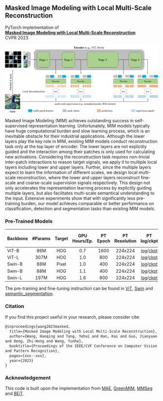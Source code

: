 ## Masked Image Modeling with Local Multi-Scale Reconstruction
PyTorch implementation of
<br>
[**Masked Image Modeling with Local Multi-Scale Reconstruction**]()
<br>
CVPR 2023

<p align="center">
  <img src="model.png" width="800">
</p>

Masked Image Modeling (MIM) achieves outstanding success in self-supervised representation learning. Unfortunately, MIM models typically have huge computational burden and slow learning process, which is an inevitable obstacle for their industrial applications. Although the lower layers play the key role in MIM, existing MIM models conduct reconstruction task only at the top layer of encoder. The lower layers are not explicitly guided and the interaction among their patches is only used for calculating new activations. Considering the reconstruction task requires non-trivial inter-patch interactions to reason target signals, we apply it to multiple local layers including lower and upper layers. Further, since the multiple layers expect to learn the information of different scales, we design local multi-scale reconstruction, where the lower and upper layers reconstruct fine-scale and coarse-scale supervision signals respectively. This design not only accelerates the representation learning process by explicitly guiding multiple layers, but also facilitates multi-scale semantical understanding to the input. Extensive experiments show that with significantly less pre-training burden, our model achieves comparable or better performance on classification, detection and segmentation tasks than existing MIM models.

### Pre-Trained Models

| Backbone | #Params | Target | GPU Hours/Ep. | PT Epoch | PT Resolution |             PT log/ckpt              | Top-1 (%) |
|:---------|:-------:|:------:|:-------------:|:--------:|:-------------:|:------------------------------------:|:---------:|
| ViT-B    |   86M   |  HOG   |      0.7      |   1600   |    224x224    |      [log](https)/[ckpt](https)      |   84.0    |
| ViT-L    |  307M   |  HOG   |      1.0      |   800    |    224x224    |      [log](https)/[ckpt](https)      |   85.8    |
| Swin-B   |   88M   | Pixel  |      1.0      |   400    |    224x224    |      [log](https)/[ckpt](https)      |   84.0    |
| Swin-B   |   88M   |  HOG   |      1.1      |   400    |    224x224    |      [log](https)/[ckpt](https)      |   84.1    |
| Swin-L   |  197M   |  HOG   |      1.6      |   800    |    224x224    |      [log](https)/[ckpt](https)      |   85.6    |

The pre-training and fine-tuning instruction can be found in [ViT](ViT/README.md), [Swin](Swin/README.md) and [semantic_segmentation](semantic_segmentation/README.md).

### Citation
If you find this project useful in your research, please consider cite:
```
@inproceedings{wang2023masked,
  title={Masked Image Modeling with Local Multi-Scale Reconstruction},
  author={Wang, Haoqing and Tang, Yehui and Han, Kai and Guo, Jianyuan and Deng, Zhi-Hong and Wang, Yunhe},
  booktitle={Proceedings of the IEEE/CVF Conference on Computer Vision and Pattern Recognition},
  pages={xxx--xxx},
  year={2023}
}
```

### Acknowledgement

This code is built upon the implementation from [MAE](https://github.com/facebookresearch/mae), [GreenMIM](https://github.com/LayneH/GreenMIM), [MMSeg](https://github.com/open-mmlab/mmsegmentation) and [BEiT](https://github.com/microsoft/unilm/tree/master/beit).
